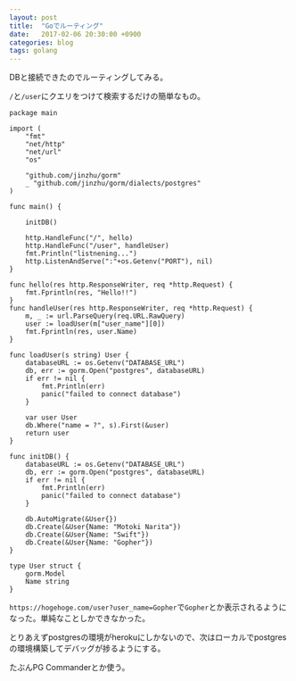 ```yaml
---
layout: post
title:  "Goでルーティング"
date:   2017-02-06 20:30:00 +0900
categories: blog
tags: golang
---
```

DBと接続できたのでルーティングしてみる。

`/`と`/user`にクエリをつけて検索するだけの簡単なもの。

```golang
package main

import (
	"fmt"
	"net/http"
	"net/url"
	"os"

	"github.com/jinzhu/gorm"
	_ "github.com/jinzhu/gorm/dialects/postgres"
)

func main() {

	initDB()

	http.HandleFunc("/", hello)
	http.HandleFunc("/user", handleUser)
	fmt.Println("listnening...")
	http.ListenAndServe(":"+os.Getenv("PORT"), nil)
}

func hello(res http.ResponseWriter, req *http.Request) {
	fmt.Fprintln(res, "Hello!!")
}
func handleUser(res http.ResponseWriter, req *http.Request) {
	m, _ := url.ParseQuery(req.URL.RawQuery)
	user := loadUser(m["user_name"][0])
	fmt.Fprintln(res, user.Name)
}

func loadUser(s string) User {
	databaseURL := os.Getenv("DATABASE_URL")
	db, err := gorm.Open("postgres", databaseURL)
	if err != nil {
		fmt.Println(err)
		panic("failed to connect database")
	}

	var user User
	db.Where("name = ?", s).First(&user)
	return user
}

func initDB() {
	databaseURL := os.Getenv("DATABASE_URL")
	db, err := gorm.Open("postgres", databaseURL)
	if err != nil {
		fmt.Println(err)
		panic("failed to connect database")
	}

	db.AutoMigrate(&User{})
	db.Create(&User{Name: "Motoki Narita"})
	db.Create(&User{Name: "Swift"})
	db.Create(&User{Name: "Gopher"})
}

type User struct {
	gorm.Model
	Name string
}
```

`https://hogehoge.com/user?user_name=Gopher`で`Gopher`とか表示されるようになった。単純なことしかできなかった。

とりあえずpostgresの環境がherokuにしかないので、次はローカルでpostgresの環境構築してデバッグが捗るようにする。

たぶんPG Commanderとか使う。